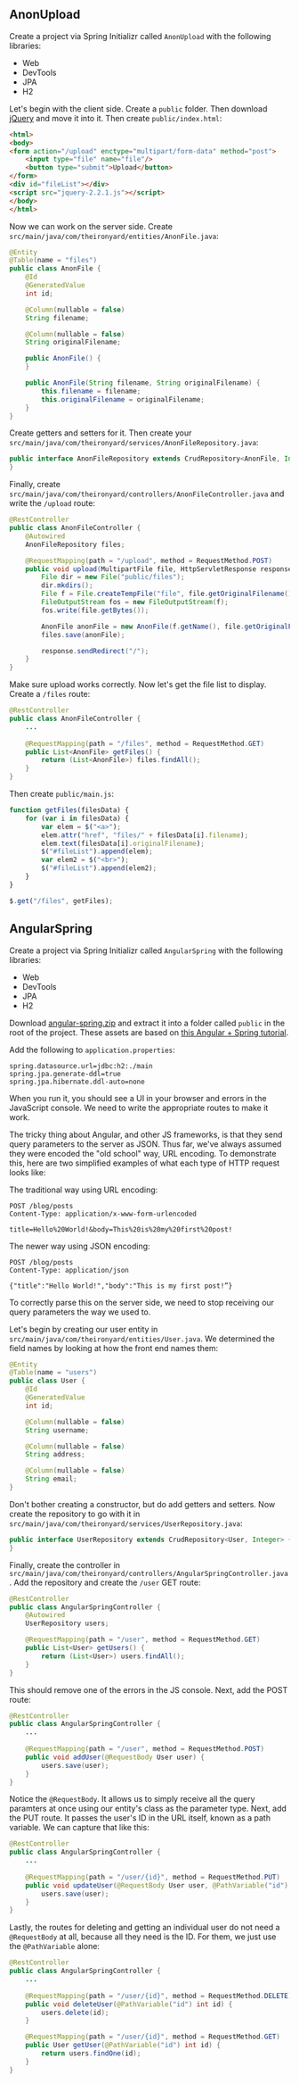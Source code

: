 ## AnonUpload

Create a project via Spring Initializr called `AnonUpload` with the following libraries:

* Web
* DevTools
* JPA
* H2

Let's begin with the client side. Create a `public` folder. Then download [jQuery](http://jquery.com/download/) and move it into it. Then create `public/index.html`:

```html
<html>
<body>
<form action="/upload" enctype="multipart/form-data" method="post">
    <input type="file" name="file"/>
    <button type="submit">Upload</button>
</form>
<div id="fileList"></div>
<script src="jquery-2.2.1.js"></script>
</body>
</html>
```

Now we can work on the server side. Create `src/main/java/com/theironyard/entities/AnonFile.java`:

```java
@Entity
@Table(name = "files")
public class AnonFile {
    @Id
    @GeneratedValue
    int id;

    @Column(nullable = false)
    String filename;

    @Column(nullable = false)
    String originalFilename;

    public AnonFile() {
    }

    public AnonFile(String filename, String originalFilename) {
        this.filename = filename;
        this.originalFilename = originalFilename;
    }
}
```

Create getters and setters for it. Then create your `src/main/java/com/theironyard/services/AnonFileRepository.java`:

```java
public interface AnonFileRepository extends CrudRepository<AnonFile, Integer> {
}
```

Finally, create `src/main/java/com/theironyard/controllers/AnonFileController.java` and write the `/upload` route:

```java
@RestController
public class AnonFileController {
    @Autowired
    AnonFileRepository files;

    @RequestMapping(path = "/upload", method = RequestMethod.POST)
    public void upload(MultipartFile file, HttpServletResponse response) throws IOException {
        File dir = new File("public/files");
        dir.mkdirs();
        File f = File.createTempFile("file", file.getOriginalFilename(), dir);
        FileOutputStream fos = new FileOutputStream(f);
        fos.write(file.getBytes());

        AnonFile anonFile = new AnonFile(f.getName(), file.getOriginalFilename());
        files.save(anonFile);

        response.sendRedirect("/");
    }
}
```

Make sure upload works correctly. Now let's get the file list to display. Create a `/files` route:

```java
@RestController
public class AnonFileController {
    ...
    
    @RequestMapping(path = "/files", method = RequestMethod.GET)
    public List<AnonFile> getFiles() {
        return (List<AnonFile>) files.findAll();
    }
}
```

Then create `public/main.js`:

```js
function getFiles(filesData) {
    for (var i in filesData) {
        var elem = $("<a>");
        elem.attr("href", "files/" + filesData[i].filename);
        elem.text(filesData[i].originalFilename);
        $("#fileList").append(elem);
        var elem2 = $("<br>");
        $("#fileList").append(elem2);
    }
}

$.get("/files", getFiles);
```

## AngularSpring

Create a project via Spring Initializr called `AngularSpring` with the following libraries:

* Web
* DevTools
* JPA
* H2

Download [angular-spring.zip](https://github.com/oakes/java-assignments/raw/master/curriculum/assets/angular-spring.zip) and extract it into a folder called `public` in the root of the project. These assets are based on [this Angular + Spring tutorial](http://websystique.com/springmvc/spring-mvc-4-angularjs-example/).

Add the following to `application.properties`:

```
spring.datasource.url=jdbc:h2:./main
spring.jpa.generate-ddl=true
spring.jpa.hibernate.ddl-auto=none
```

When you run it, you should see a UI in your browser and errors in the JavaScript console. We need to write the appropriate routes to make it work.

The tricky thing about Angular, and other JS frameworks, is that they send query parameters to the server as JSON. Thus far, we've always assumed they were encoded the "old school" way, URL encoding. To demonstrate this, here are two simplified examples of what each type of HTTP request looks like:

The traditional way using URL encoding:
```
POST /blog/posts
Content-Type: application/x-www-form-urlencoded

title=Hello%20World!&body=This%20is%20my%20first%20post!
```

The newer way using JSON encoding:
```
POST /blog/posts
Content-Type: application/json

{"title":"Hello World!","body":"This is my first post!”}
```

To correctly parse this on the server side, we need to stop receiving our query parameters the way we used to.

Let's begin by creating our user entity in `src/main/java/com/theironyard/entities/User.java`. We determined the field names by looking at how the front end names them:

```java
@Entity
@Table(name = "users")
public class User {
    @Id
    @GeneratedValue
    int id;

    @Column(nullable = false)
    String username;

    @Column(nullable = false)
    String address;

    @Column(nullable = false)
    String email;
}
```

Don't bother creating a constructor, but do add getters and setters. Now create the repository to go with it in `src/main/java/com/theironyard/services/UserRepository.java`:

```java
public interface UserRepository extends CrudRepository<User, Integer> {
}
```

Finally, create the controller in `src/main/java/com/theironyard/controllers/AngularSpringController.java`. Add the repository and create the `/user` GET route:

```java
@RestController
public class AngularSpringController {
    @Autowired
    UserRepository users;

    @RequestMapping(path = "/user", method = RequestMethod.GET)
    public List<User> getUsers() {
        return (List<User>) users.findAll();
    }
}
```

This should remove one of the errors in the JS console. Next, add the POST route:

```java
@RestController
public class AngularSpringController {
    ...
    
    @RequestMapping(path = "/user", method = RequestMethod.POST)
    public void addUser(@RequestBody User user) {
        users.save(user);
    }
}
```

Notice the `@RequestBody`. It allows us to simply receive all the query paramters at once using our entity's class as the parameter type. Next, add the PUT route. It passes the user's ID in the URL itself, known as a path variable. We can capture that like this:

```java
@RestController
public class AngularSpringController {
    ...
    
    @RequestMapping(path = "/user/{id}", method = RequestMethod.PUT)
    public void updateUser(@RequestBody User user, @PathVariable("id") int id) {
        users.save(user);
    }
}
```

Lastly, the routes for deleting and getting an individual user do not need a `@RequestBody` at all, because all they need is the ID. For them, we just use the `@PathVariable` alone:

```java
@RestController
public class AngularSpringController {
    ...
    
    @RequestMapping(path = "/user/{id}", method = RequestMethod.DELETE)
    public void deleteUser(@PathVariable("id") int id) {
        users.delete(id);
    }

    @RequestMapping(path = "/user/{id}", method = RequestMethod.GET)
    public User getUser(@PathVariable("id") int id) {
        return users.findOne(id);
    }
}
```
